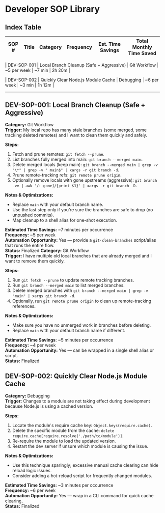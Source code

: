 # Developer SOP Library

## Index Table
| SOP #        | Title                                     | Category  | Frequency | Est. Time Savings | Total Monthly Time Saved |
|--------------|-------------------------------------------|-----------|-----------|-------------------|--------------------------|

| DEV-SOP-001  | Local Branch Cleanup (Safe + Aggressive)  | Git Workflow  | ~5 per week | ~7 min | 2h 20m |

| DEV-SOP-002  | Quickly Clear Node.js Module Cache  | Debugging  | ~6 per week | ~3 min | 1h 12m |

***

## DEV-SOP-001: Local Branch Cleanup (Safe + Aggressive)
**Category:** Git Workflow  
**Trigger:** My local repo has many stale branches (some merged, some tracking deleted remotes) and I want to clean them quickly and safely.  

**Steps:**  
1. Fetch and prune remotes: `git fetch --prune`.
2. List branches fully merged into main: `git branch --merged main`.
3. Delete merged locals (keep main): `git branch --merged main | grep -v "\*" | grep -v " main$" | xargs -r git branch -d`.
4. Prune remote-tracking refs: `git remote prune origin`.
5. Optionally remove locals with gone upstreams (aggressive): `git branch -vv | awk '/: gone]/{print $1}' | xargs -r git branch -D`.

**Notes & Optimizations:**  
- Replace `main` with your default branch name.
- Use the last step only if you’re sure the branches are safe to drop (no unpushed commits).
- Map cleanup to a shell alias for one-shot execution.

**Estimated Time Savings:** ~7 minutes per occurrence  
**Frequency:** ~5 per week  
**Automation Opportunity:** Yes — provide a `git-clean-branches` script/alias that runs the entire flow.  
**Status:** Finalized
**Category:** Git Workflow  
**Trigger:** I have multiple old local branches that are already merged and I want to remove them quickly.  

**Steps:**  
1. Run `git fetch --prune` to update remote tracking branches.
2. Run `git branch --merged main` to list merged branches.
3. Delete merged branches with `git branch --merged main | grep -v "main" | xargs git branch -d`.
4. Optionally, run `git remote prune origin` to clean up remote-tracking references.

**Notes & Optimizations:**  
- Make sure you have no unmerged work in branches before deleting.
- Replace `main` with your default branch name if different.

**Estimated Time Savings:** ~5 minutes per occurrence  
**Frequency:** ~4 per week  
**Automation Opportunity:** Yes — can be wrapped in a single shell alias or script.  
**Status:** Finalized

## DEV-SOP-002: Quickly Clear Node.js Module Cache
**Category:** Debugging  
**Trigger:** Changes to a module are not taking effect during development because Node.js is using a cached version.  

**Steps:**  
1. Locate the module's require cache key: `Object.keys(require.cache)`.
2. Delete the specific module from the cache: `delete require.cache[require.resolve('./path/to/module')]`.
3. Re-require the module to load the updated version.
4. Restart the dev server if unsure which module is causing the issue.

**Notes & Optimizations:**  
- Use this technique sparingly; excessive manual cache clearing can hide reload logic issues.
- Consider adding a hot-reload script for frequently changed modules.

**Estimated Time Savings:** ~3 minutes per occurrence  
**Frequency:** ~6 per week  
**Automation Opportunity:** Yes — wrap in a CLI command for quick cache clearing.  
**Status:** Finalized

